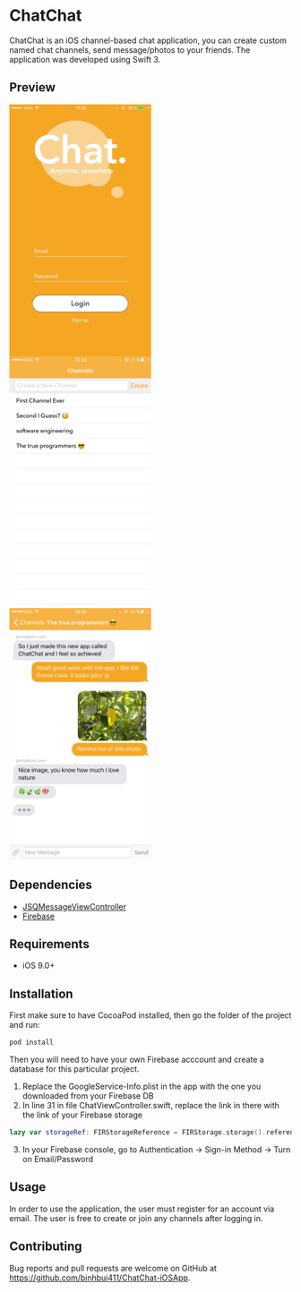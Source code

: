 ChatChat
============

ChatChat is an iOS channel-based chat application, you can create custom named chat channels, send message/photos to your friends. 
The application was developed using Swift 3.

## Preview
<img src="./Screenshots/screenshot_login.PNG" align="left" alt="Log In Screen" height="450">
<img src="./Screenshots/screenshot_channel.PNG" align="left" alt="List of chat channels available" height="450">
<img src="./Screenshots/screenshot_chatsample2.PNG" alt="A sample conversation" height="450">

## Dependencies
* [JSQMessageViewController](https://github.com/jessesquires/JSQMessagesViewController)
* [Firebase](https://firebase.google.com/)

## Requirements
* iOS 9.0+

## Installation
First make sure to have CocoaPod installed, then go the folder of the project and run: 
```bash
pod install 
```
Then you will need to have your own Firebase acccount and create a database for this particular project. 
1. Replace the GoogleService-Info.plist in the app with the one you downloaded from your Firebase DB
2. In line 31 in file ChatViewController.swift, replace the link in there with the link of your Firebase storage 
```swift 
lazy var storageRef: FIRStorageReference = FIRStorage.storage().reference(forURL: "gs://chatchat-iosapp-secourse.appspot.com/")
```
3. In your Firebase console, go to Authentication -> Sign-in Method -> Turn on Email/Password

## Usage
In order to use the application, the user must register for an account via email. The user is free to create or join any channels after logging in. 

## Contributing

Bug reports and pull requests are welcome on GitHub at <https://github.com/binhbui411/ChatChat-iOSApp>.
